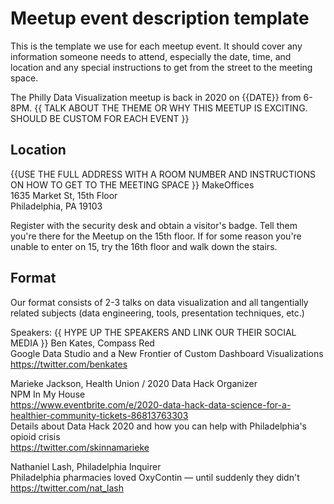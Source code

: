 # Meetup event description template

This is the template we use for each meetup event. It should cover any information someone needs to attend, especially the date, time, and location and any special instructions to get from the street to the meeting space.

The Philly Data Visualization meetup is back in 2020 on {{DATE}} from 6-8PM. {{ TALK ABOUT THE THEME OR WHY THIS MEETUP IS EXCITING. SHOULD BE CUSTOM FOR EACH EVENT }}

## Location
{{USE THE FULL ADDRESS WITH A ROOM NUMBER AND INSTRUCTIONS ON HOW TO GET TO THE MEETING SPACE }}
MakeOffices  
1635 Market St, 15th Floor  
Philadelphia, PA 19103  

Register with the security desk and obtain a visitor's badge. Tell them you're there for the Meetup on the 15th floor. If for some reason you're unable to enter on 15, try the 16th floor and walk down the stairs.

## Format
Our format consists of 2-3 talks on data visualization and all tangentially related subjects (data engineering, tools, presentation techniques, etc.)

Speakers:
{{ HYPE UP THE SPEAKERS AND LINK OUR THEIR SOCIAL MEDIA }}
Ben Kates, Compass Red  
Google Data Studio and a New Frontier of Custom Dashboard Visualizations  
https://twitter.com/benkates  

Marieke Jackson, Health Union / 2020 Data Hack Organizer  
NPM In My House  
https://www.eventbrite.com/e/2020-data-hack-data-science-for-a-healthier-community-tickets-86813763303  
Details about Data Hack 2020 and how you can help with Philadelphia's opioid crisis  
https://twitter.com/skinnamarieke  

Nathaniel Lash, Philadelphia Inquirer  
Philadelphia pharmacies loved OxyContin — until suddenly they didn't  
https://twitter.com/nat_lash  
